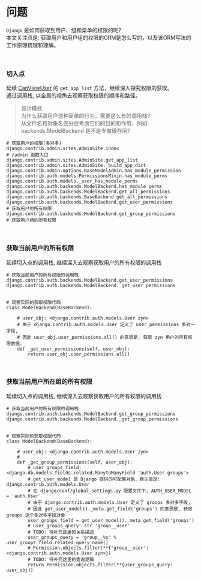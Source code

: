# 问题
`Django` 是如何获取到用户、组和菜单的权限的呢?   
本文关注点是: 获取用户和用户组的权限的ORM是怎么写的，以及该ORM写法的工作原理梳理和理解。  

&nbsp;  
### 切入点
延续 [CanViewUser](./CanViewUser.md) 的 `get_app_list` 方法，继续深入探究权限的获取。  
通过调用栈, 以全局的视角去观察获取权限的顺序和路径。  
> 设计模式  
> 为什么获取用户这种简单的行为，需要这么长的调用栈?  
> 从文件名和对象名去分层考虑它们的目的和作用，例如: backends.ModelBackend 是不是专做缓存层?  
```shell
# 获取用户的权限(多对多)
django.contrib.admin.sites.AdminSite.index                                  # /admin 函数入口
django.contrib.admin.sites.AdminSite.get_app_list
django.contrib.admin.sites.AdminSite._build_app_dict
django.contrib.admin.options.BaseModelAdmin.has_module_permission
django.contrib.auth.models.PermissionsMixin.has_module_perms
django.contrib.auth.models._user_has_module_perms                          
django.contrib.auth.backends.ModelBackend.has_module_perms
django.contrib.auth.backends.ModelBackend.get_all_permissions
django.contrib.auth.backends.BaseBackend.get_all_permissions
django.contrib.auth.backends.ModelBackend.get_user_permissions              # 获取用户的所有权限
django.contrib.auth.backends.ModelBackend.get_group_permissions             # 获取用户组的所有权限
```

&nbsp;  
### 获取当前用户的所有权限
延续切入点的调用栈, 继续深入去观察获取用户的所有权限的调用栈
```shell
# 获取当前用户的所有权限的调用栈
django.contrib.auth.backends.ModelBackend.get_user_permissions
django.contrib.auth.backends.ModelBackend._get_user_permissions


# 观察实际的获取权限代码
class ModelBackend(BaseBackend):

    # user_obj: <django.contrib.auth.models.User zyn>
    # 由于 django.contrib.auth.models.User 定义了 user_permissions 多对一字段, 
    # 因此 user_obj.user_permissions.all() 的意思是, 获取 zyn 用户的所有权限数据.
    def _get_user_permissions(self, user_obj):
        return user_obj.user_permissions.all()
```


&nbsp;  
### 获取当前用户所在组的所有权限
延续切入点的调用栈, 继续深入去观察获取用户的所有权限的调用栈
```shell
# 获取当前用户的所有权限的调用栈
django.contrib.auth.backends.ModelBackend.get_group_permissions
django.contrib.auth.backends.ModelBackend._get_group_permissions


# 观察实际的获取权限代码
class ModelBackend(BaseBackend):

    # user_obj: <django.contrib.auth.models.User zyn>
    # 
    def _get_group_permissions(self, user_obj):
        # user_groups_field: <django.db.models.fields.related.ManyToManyField 'auth.User.groups'> 
        # get_user_model 是 Django 提供的可配置对象，默认值是: django.contrib.auth.models.User
        # 在 django/conf/global_settings.py 配置文件中, AUTH_USER_MODEL = 'auth.User'
        # 由于 django.contrib.auth.models.User 定义了 groups 多对多字段, 
        # 因此 get_user_model()._meta.get_field('groups') 的意思是, 获取 groups 这个多对多字段对象
        user_groups_field = get_user_model()._meta.get_field('groups')
        # user_groups_query: str 'group__user'
        # TODO: 待补充这里的关系描述
        user_groups_query = 'group__%s' % user_groups_field.related_query_name()
        # Permission.objects.filter(**{'group__user': <django.contrib.auth.models.User zyn>})
        # TODO: 待补充这里的查询逻辑
        return Permission.objects.filter(**{user_groups_query: user_obj})
```
